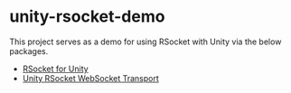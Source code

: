 # unity-rsocket-demo

This project serves as a demo for using RSocket with Unity via the below packages.

- [RSocket for Unity](https://github.com/viglucci/unity-rsocket)
- [Unity RSocket WebSocket Transport](https://github.com/viglucci/unity-rsocket-transport-websocket)